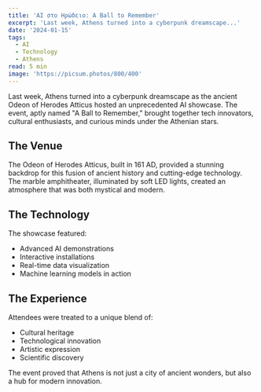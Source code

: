```yaml
---
title: 'AI στο Ηρώδειο: A Ball to Remember'
excerpt: 'Last week, Athens turned into a cyberpunk dreamscape...'
date: '2024-01-15'
tags:
  - AI
  - Technology
  - Athens
read: 5 min
image: 'https://picsum.photos/800/400'
---
```

Last week, Athens turned into a cyberpunk dreamscape as the ancient Odeon of Herodes Atticus hosted an unprecedented AI showcase. The event, aptly named "A Ball to Remember," brought together tech innovators, cultural enthusiasts, and curious minds under the Athenian stars.

## The Venue

The Odeon of Herodes Atticus, built in 161 AD, provided a stunning backdrop for this fusion of ancient history and cutting-edge technology. The marble amphitheater, illuminated by soft LED lights, created an atmosphere that was both mystical and modern.

## The Technology

The showcase featured:
- Advanced AI demonstrations
- Interactive installations
- Real-time data visualization
- Machine learning models in action

## The Experience

Attendees were treated to a unique blend of:
- Cultural heritage
- Technological innovation
- Artistic expression
- Scientific discovery

The event proved that Athens is not just a city of ancient wonders, but also a hub for modern innovation.
